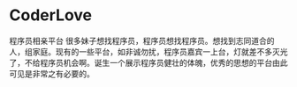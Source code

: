 # CoderLove
程序员相亲平台
很多妹子想找程序员，程序员想找程序员。想找到志同道合的人，组家庭。现有的一些平台，如非诚勿扰，程序员嘉宾一上台，灯就差不多灭光了，不给程序员机会啊。诞生一个展示程序员健壮的体魄，优秀的思想的平台由此可见是非常之有必要的。
